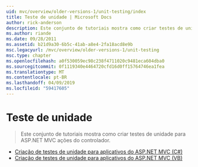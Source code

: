 ```yaml
---
uid: mvc/overview/older-versions-1/unit-testing/index
title: Teste de unidade | Microsoft Docs
author: rick-anderson
description: Este conjunto de tutoriais mostra como criar testes de unidade para ASP.NET MVC ações do controlador.
ms.author: riande
ms.date: 09/28/2011
ms.assetid: b21d9a30-6b5c-41ab-a8e4-2fa18acd8e9b
msc.legacyurl: /mvc/overview/older-versions-1/unit-testing
msc.type: chapter
ms.openlocfilehash: a0f530059ec98c238f4711020c9481eca604dba0
ms.sourcegitcommit: 0f1119340e4464720cfd16d0ff15764746ea1fea
ms.translationtype: MT
ms.contentlocale: pt-BR
ms.lasthandoff: 04/09/2019
ms.locfileid: "59417605"
---
```

# <a name="unit-testing"></a>Teste de unidade

> Este conjunto de tutoriais mostra como criar testes de unidade para ASP.NET MVC ações do controlador.


- [Criação de testes de unidade para aplicativos do ASP.NET MVC (C#)](creating-unit-tests-for-asp-net-mvc-applications-cs.md)
- [Criação de testes de unidade para aplicativos do ASP.NET MVC (VB)](creating-unit-tests-for-asp-net-mvc-applications-vb.md)
